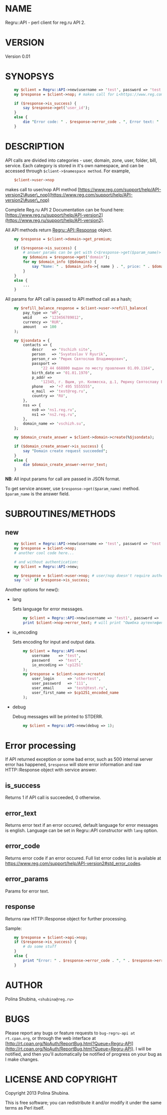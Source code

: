 # NAME

Regru::API - perl client for reg.ru API 2.

# VERSION

Version 0.01

# SYNOPSYS

```perl
    my $client = Regru::API->new(username => 'test', password => 'test');
    my $response = $client->nop; # makes call for L<https://www.reg.com/support/help/API-version2#nop>

    if ($response->is_success) {
        say $response->get('user_id');
    }
    else {
        die "Error code: " . $response->error_code . ", Error text: " . $response->error_text;
    }
```


# DESCRIPTION

API calls are divided into categories - user, domain, zone, user, folder, bill, service. 
Each category is stored in it's own namespace, and can be accessed through
`$client->$namespace method`. For example,
    
```perl
    $client->user->nop
```

makes call to user/nop API method [https://www.reg.com/support/help/API-version2\#user\_nop](https://www.reg.com/support/help/API-version2\#user\_nop)

Complete Reg.ru API 2 Documentation can be found here: [https://www.reg.ru/support/help/API-version2](https://www.reg.ru/support/help/API-version2).

All API methods return [Regru::API::Response](http://search.cpan.org/perldoc?Regru::API::Response) object.

```perl
    my $response = $client->domain->get_premium;

    if ($response->is_success) {
        # answer params can be get with C<$response->get($param_name)> method
        my $domains = $response->get('domain');
        for my $domain_info (@$domains) {
            say "Name: " . $domain_info->{ name } . ", price: " . $domain_info->{ price };
        }
    }
    else {
        ... 
    }
```

All params for API call is passed to API method call as a hash;


```perl
    my $refill_balance_response = $client->user->refill_balance(
        pay_type => 'WM',
        wmid     => '123456789012',
        currency => 'RUR',
        amount   => 100
    );

    my $jsondata = {
        contacts => {
            descr    => 'Vschizh site',
            person   => 'Svyatoslav V Ryurik',
            person_r => 'Рюрик Святослав Владимирович',
            passport =>
                '22 44 668800 выдан по месту правления 01.09.1164',
            birth_date => '01.01.1970',
            p_addr =>
                '12345, г. Вщиж, ул. Княжеска, д.1, Рюрику Святославу Владимировичу, князю Вщижскому',
            phone   => '+7 495 5555555',
            e_mail  => 'test@reg.ru',
            country => 'RU',
        },
        nss => {
            ns0 => 'ns1.reg.ru',
            ns1 => 'ns2.reg.ru',
        },
        domain_name => 'vschizh.su',
    };

    my $domain_create_answer = $client->domain->create(%$jsondata);

    if ($domain_create_answer->is_success) {
        say "Domain create request succeeded";
    } 
    else {
        die $domain_create_answer->error_text;
    }
```

__NB__: All input params for call are passed in JSON format.

To get service answer, use `$response->get($param_name)` method. `$param_name` is the answer field. 

# SUBROUTINES/METHODS

## new

```perl
    my $client = Regru::API->new(username => 'test', password => 'test');
    my $response = $client->nop;
    # another cool code here...

    # and without authentication:
    my $client = Regru::API->new;

    my $response = $client->user->nop; # user/nop doesn't require authentication
    say 'ok' if $response->is_success;
```

Another options for new():

- lang

    Sets language for error messages.

```perl
        my $client = Regru::API->new(username => 'test1', password => 'test', lang => 'ru');
        print $client->nop->error_text; # will print "Ошибка аутентификации по паролю"
```


- io\_encoding



    Sets encoding for input and output data.

```perl
        my $client = Regru::API->new(
            username    => 'test',
            password    => 'test',
            io_encoding => 'cp1251'
        );
        my $response = $client->user->create(
            user_login      => 'othertest',
            user_password   => '111',
            user_email      => 'test@test.ru',
            user_first_name => $cp1251_encoded_name
        );
```

- debug
    

    Debug messages will be printed to STDERR.
        
```perl
        my $client = Regru::API->new(debug => 1);
```

# Error processing

If API returned exception or some bad error, such as 500 internal server error has happened, 
`$response` will store error information and raw HTTP::Response object with service answer.

## is_success

Returns 1 if API call is succeeded, 0 otherwise.

## error_text

Returns error text if an error occured, default language for error messages is english.
Language can be set in Regru::API constructor with `lang` option.

## error_code

Returns error code if an error occured. Full list error codes list is available at <https://www.reg.com/support/help/API-version2#std_error_codes>.

## error_params

Params for error text. 
    
## response

Returns raw HTTP::Response object for further processing.

Sample:

```perl
    my $response = $client->api->nop;
    if ($response->is_success) {
        # do some stuff
    }
    else {
        print "Error: " . $response->error_code . ", " . $response->error_text;
    }
```

# AUTHOR

Polina Shubina, `<shubina@reg.ru>`

# BUGS

Please report any bugs or feature requests to `bug-regru-api at rt.cpan.org`, or through
the web interface at [http://rt.cpan.org/NoAuth/ReportBug.html?Queue=Regru-API](http://rt.cpan.org/NoAuth/ReportBug.html?Queue=Regru-API).  I will be notified, and then you'll
automatically be notified of progress on your bug as I make changes.



# LICENSE AND COPYRIGHT

Copyright 2013 Polina Shubina.

This is free software; you can redistribute it and/or modify it under the same terms as Perl itself.

